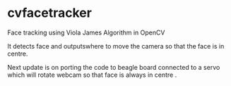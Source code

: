 cvfacetracker
=============

Face tracking using Viola James Algorithm in OpenCV

It detects face and outputswhere to move the camera so that the face is in centre.

Next update is on porting the code to beagle board connected to a servo which will rotate webcam so that face is always in centre .
